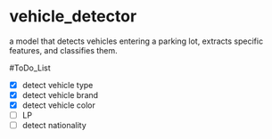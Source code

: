 # vehicle_detector
a model  that detects vehicles entering a parking lot, extracts specific features, and classifies them.

#ToDo_List

- [X] detect vehicle type
- [X] detect vehicle brand
- [X] detect vehicle color
- [ ] LP
- [ ] detect nationality
